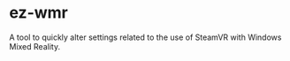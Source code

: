 # ez-wmr
A tool to quickly alter settings related to the use of SteamVR with Windows Mixed Reality.

